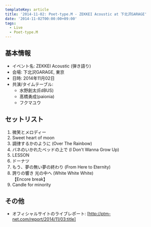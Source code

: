 ```yaml
---
templateKey: article
title: '2014-11-02: Poet-type.M - ZEKKEI Acoustic at 下北沢GARAGE'
date: '2014-11-02T00:00:00+09:00'
tags:
  - Live
  - Poet-type.M
---
```

## 基本情報

* イベント名: ZEKKEI Acoustic (弾き語り)
* 会場: 下北沢GARAGE, 東京
* 日時: 2014年11月02日
* 共演/タイムテーブル:
  * 水野創太(EdBUS)
  * 髙橋勇成(paionia)
  * フクマユウ

## セットリスト

1. 微笑とメロディー
1. Sweet heart of moon
1. 調律するかのように (Over The Rainbow)
1. バネのいかれたベッドの上で (I Don't Wanna Grow Up)
1. LESSON
1. ドーナツ
1. もう、夢の無い夢の終わり (From Here to Eternity)
1. 誇りの響き 光の中へ (White White White)<br>
   【Encore break】
1. Candle for minority

## その他

* オフィシャルサイトのライブレポート: [http://ptm-net.com/report/2014/11/03:title]

